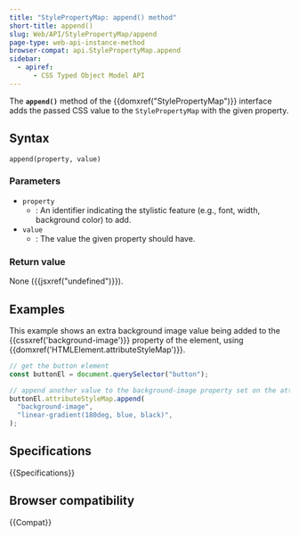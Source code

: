 ```yaml
---
title: "StylePropertyMap: append() method"
short-title: append()
slug: Web/API/StylePropertyMap/append
page-type: web-api-instance-method
browser-compat: api.StylePropertyMap.append
sidebar:
  - apiref:
      - CSS Typed Object Model API
---
```


The **`append()`** method of the
{{domxref("StylePropertyMap")}} interface adds the passed CSS value to the
`StylePropertyMap` with the given property.

## Syntax

```js-nolint
append(property, value)
```

### Parameters

- `property`
  - : An identifier indicating the stylistic feature (e.g., font, width, background
    color) to add.
- `value`
  - : The value the given property should have.

### Return value

None ({{jsxref("undefined")}}).

## Examples

This example shows an extra background image value being added to the
{{cssxref('background-image')}} property of the element, using
{{domxref('HTMLElement.attributeStyleMap')}}.

```js
// get the button element
const buttonEl = document.querySelector("button");

// append another value to the background-image property set on the attribute
buttonEl.attributeStyleMap.append(
  "background-image",
  "linear-gradient(180deg, blue, black)",
);
```

## Specifications

{{Specifications}}

## Browser compatibility

{{Compat}}
